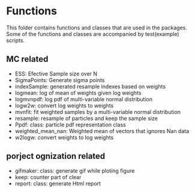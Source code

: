 # Functions

This folder contains functions and classes that are used in the packages.
Some of the functions and classes are accompanied by test(example) scripts.

## MC related
- ESS: Efective Sample size over N
- SigmaPoints: Generate sigma points
- indexSample: generated resample indexes based on weights
- logmean: log of mean of weights given log weights
- logmvnpdf: log pdf of multi-variable normal distribution
- logw2w: convert log weights to weights
- mvnfit: fit weighted samples by a multi-variable normal distribution
- resample: resample of particles and keep the sample size
- Ppdf: class: particle pdf representation class
- weighted_mean_nan: Weighted mean of vectors that ignores Nan data
- w2logw: convert weights to log weights

## porject ognization related
- gifmaker: class: generate gif while ploting figure
- keep: counter part of clear
- report: class: generate Html report 
